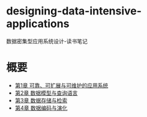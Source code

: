 # designing-data-intensive-applications
数据密集型应用系统设计-读书笔记

# 概要

* [第1章 可靠、可扩展与可维护的应用系统](第1章%20可靠、可扩展与可维护的应用系统)
* [第2章 数据模型与查询语言](chapter2.md)
* [第3章 数据存储与检索](chapter3.md)
* [第4章 数据编码与演化]()

